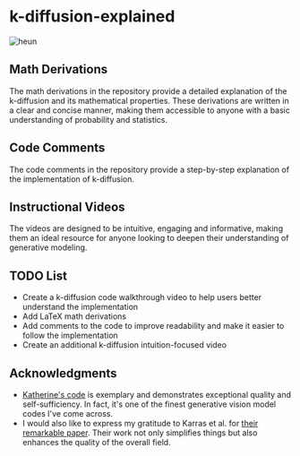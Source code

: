 # k-diffusion-explained
![heun](https://user-images.githubusercontent.com/67547213/235102267-0fb0bb74-471b-45c6-8f5b-7d27aa4f3b68.png)

## Math Derivations
The math derivations in the repository provide a detailed explanation of the k-diffusion and its mathematical properties. These derivations are written in a clear and concise manner, making them accessible to anyone with a basic understanding of probability and statistics.

## Code Comments
The code comments in the repository provide a step-by-step explanation of the implementation of k-diffusion. 

## Instructional Videos
The videos are designed to be intuitive, engaging and informative, making them an ideal resource for anyone looking to deepen their understanding of generative modeling.

## TODO List
- Create a k-diffusion code walkthrough video to help users better understand the implementation
- Add LaTeX math derivations
- Add comments to the code to improve readability and make it easier to follow the implementation
- Create an additional k-diffusion intuition-focused video

## Acknowledgments
- [Katherine's code](https://github.com/crowsonkb/k-diffusion) is exemplary and demonstrates exceptional quality and self-sufficiency. In fact, it's one of the finest generative vision model codes I've come across. 
- I would also like to express my gratitude to Karras et al. for [their remarkable paper](https://arxiv.org/abs/2206.00364). Their work not only simplifies things but also enhances the quality of the overall field.
